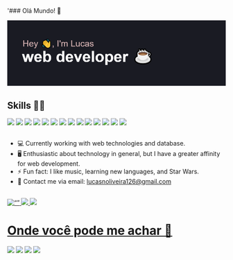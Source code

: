 '### Olá Mundo! 🦉 

[![MasterHead](https://github.com/LucasNoliveira/lucasNoliveira/blob/main/header1.png)](https://github.com/LucasNoliveira/lucasNoliveira)

## Skills 👨‍💻

<div>
<!--  <img height="30em" src="https://img.shields.io/badge/HTML5-E34F26?style=for-the-badge&logo=html5&logoColor=white" />
  <img height="30em" src="https://img.shields.io/badge/CSS3-1572B6?style=for-the-badge&logo=css3&logoColor=white" /> !-->
  <img height="30em" src="https://img.shields.io/badge/JavaScript-F7DF1E?style=for-the-badge&logo=javascript&logoColor=black" />
  <img height="30em" src="https://img.shields.io/badge/Node.js-43853D?style=for-the-badge&logo=node.js&logoColor=white" />
<!-- <img height="30em" src="https://img.shields.io/badge/webpack-%238DD6F9.svg?style=for-the-badge&logo=webpack&logoColor=black" />
 <img height="30em" src="https://img.shields.io/badge/Babel-F9DC3e?style=for-the-badge&logo=babel&logoColor=black" />
<img height="30em" src="https://img.shields.io/badge/Express.js-404D59?style=for-the-badge" />  !-->
  <img height="30em" src="https://img.shields.io/badge/React-20232A?style=for-the-badge&logo=react&logoColor=61DAFB" />   
  <img height="30em" src="https://img.shields.io/badge/MySQL-00000F?style=for-the-badge&logo=mysql&logoColor=white" />
 <img height="30em" src="https://img.shields.io/badge/postgres-%23316192.svg?style=for-the-badge&logo=postgresql&logoColor=white" />
 <img height="30em" src="https://img.shields.io/badge/sqlite-%2307405e.svg?style=for-the-badge&logo=sqlite&logoColor=white" />
 <img height="30em" src="https://img.shields.io/badge/MongoDB-%234ea94b.svg?style=for-the-badge&logo=mongodb&logoColor=white" />
 <img height="30em" src="https://img.shields.io/badge/redis-%23DD0031.svg?style=for-the-badge&logo=redis&logoColor=white" />
 <img height="30em" src="https://img.shields.io/badge/Firebase-039BE5?style=for-the-badge&logo=Firebase&logoColor=white" />
<!--  <img height="30em" src="https://img.shields.io/badge/Postman-FF6C37?style=for-the-badge&logo=postman&logoColor=white" /> !-->
  <img height="30em" src="https://img.shields.io/badge/Sass-CC6699?style=for-the-badge&logo=sass&logoColor=white" />
  <img height="30em" src="https://img.shields.io/badge/less-2B4C80?style=for-the-badge&logo=less&logoColor=white" />
  <img height="30em" src="https://img.shields.io/badge/bootstrap-%238511FA.svg?style=for-the-badge&logo=bootstrap&logoColor=white" />
  <img height="30em" src="https://img.shields.io/badge/tailwindcss-%2338B2AC.svg?style=for-the-badge&logo=tailwind-css&logoColor=white" />
<!--  <img height="30em" src="https://img.shields.io/badge/TypeScript-007ACC?style=for-the-badge&logo=typescript&logoColor=white" /> !-->
 <!-- <img height="30em" src="https://img.shields.io/badge/jquery-%230769AD.svg?style=for-the-badge&logo=jquery&logoColor=white" /> !-->
 <!-- <img height="30em" src="https://img.shields.io/badge/PHP-777BB4?style=for-the-badge&logo=php&logoColor=white" /> !-->
  <img height="30em" src="https://img.shields.io/badge/WordPress-%23117AC9.svg?style=for-the-badge&logo=WordPress&logoColor=white" />
 <!-- <img height="30em" src="https://img.shields.io/badge/docker-%230db7ed.svg?style=for-the-badge&logo=docker&logoColor=white" />
 <img height="30em" src="https://img.shields.io/badge/MariaDB-003545?style=for-the-badge&logo=mariadb&logoColor=white" /> !-->
 <!-- <img height="30em" src="https://img.shields.io/badge/strapi-%232E7EEA.svg?style=for-the-badge&logo=strapi&logoColor=white" />
 <img height="30em" src="https://img.shields.io/badge/postgres-%23316192.svg?style=for-the-badge&logo=postgresql&logoColor=white" />  !-->
 <!-- <img height="30em" src="" /> !-->
  

  
  
</div>


  ##

- 💻 Currently working with web technologies and database.
- 🖥 Enthusiastic about technology in general, but I have a greater affinity for web development.
- ⚡ Fun fact: I like music, learning new languages, and Star Wars.
- 📱 Contact me via email: lucasnoliveira126@gmail.com



##
<div>
  <a href="https://github.com/LucasNoliveira">
  <img src="http://github-readme-streak-stats.herokuapp.com?user=LucasNoliveira&theme=radical&date_format=M%20j%5B%2C%20Y%5D&mode=weekly" alt= “” width="683em" height="value">
  <img height="180em" src="https://github-readme-stats.vercel.app/api?username=LucasNoliveira&count_icons=true_private=true&theme=radical"/>
  <img height="180em" src= "https://github-readme-stats.vercel.app/api/top-langs/?username=LucasNoliveira&theme=radical"/>

</div>
  <h1 height="40px"> Onde você pode me achar 📩 </h1>  
 <a href = "https://wa.me/5511972571089"><img src="https://img.shields.io/badge/WhatsApp-25D366?style=for-the-badge&logo=whatsapp&logoColor=white" target="_blank"></a>
 <a href="https://discordapp.com/users/596201368134615099"> <img src="https://img.shields.io/badge/Discord-%235865F2.svg?style=for-the-badge&logo=discord&logoColor=white" /></a>
 <a href = "mailto:lucasnoliveiraprof126@gmail.com"><img src="https://img.shields.io/badge/-Gmail-%23333?style=for-the-badge&logo=gmail&logoColor=white" target="_blank"></a>
  <a href="https://www.linkedin.com/in/lucasnevesoliveira/" target="_blank"><img src="https://img.shields.io/badge/-LinkedIn-%230077B5?style=for-the-badge&logo=linkedin&logoColor=white" target="_blank"></a> 
  

